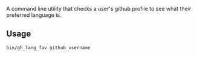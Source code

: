 A command line utility that checks a user's github profile to see what
their preferred language is.

## Usage
`bin/gh_lang_fav github_username`
